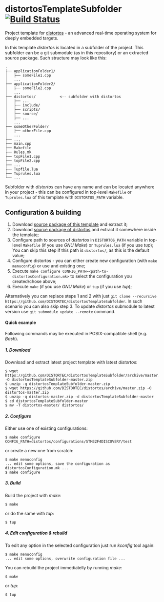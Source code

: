 distortosTemplateSubfolder [![Build Status](https://travis-ci.org/DISTORTEC/distortosTemplateSubfolder.svg?branch=master)](https://travis-ci.org/DISTORTEC/distortosTemplateSubfolder)
==========================

Project template for [distortos](http://distortos.org/) - an advanced real-time operating system for deeply embedded
targets.

In this template *distortos* is located in a subfolder of the project. This subfolder can be a git submodule (as in this
repository) or an extracted source package. Such structure may look like this:

    .
    ├── applicationFolder1/
    │   ├── someFile1.cpp
    │   ...
    ├── applicationFolder2/
    │   ├── someFile2.cpp
    │   ...
    ├── distortos/           <-- subfolder with distortos
    │   ├── ...
    │   ├── include/
    │   ├── scripts/
    │   ├── source/
    │   ├── ...
    │   ...
    ├── someOtherFolder/
    │   ├── otherFile.cpp
    │   ...
    ├── ...
    ├── main.cpp
    ├── Makefile
    ├── Rules.mk
    ├── topFile1.cpp
    ├── topFile2.cpp
    ├── ...
    ├── Tupfile.lua
    ├── Tuprules.lua
    └── ...

Subfolder with *distortos* can have any name and can be located anywhere in your project - this can be configured in
top-level `Makefile` or `Tuprules.lua` of this template with `DISTORTOS_PATH` variable.

Configuration & building
------------------------

1. Download
[source package of this template](https://github.com/DISTORTEC/distortosTemplateSubfolder/archive/master.zip) and
extract it; 
2. Download [source package of distortos](https://github.com/DISTORTEC/distortos/archive/master.zip) and extract it
somewhere inside the template;
3. Configure path to sources of *distortos* in `DISTORTOS_PATH` variable in top-level `Makefile` (if you use
*GNU Make*) or `Tuprules.lua` (if you use *tup*); You can skip this step if this path is `distortos/`, as this is
the default value;
4. Configure distortos - you can either create new configuration (with `make menuconfig`) or use and existing one;
5. Execute `make configure CONFIG_PATH=<path-to-distortosConfiguration.mk>` to select the configuration you
created/chose above;
6. Execute `make` (if you use *GNU Make*) or `tup` (if you use *tup*);

Alternatively you can replace steps 1 and 2 with just
`git clone --recursive https://github.com/DISTORTEC/distortosTemplateSubfolder`. In such scenario you can also
skip step 3. To update *distortos* submodule to latest version use `git submodule update --remote` command.

#### Quick example

Following commands may be executed in POSIX-compatible shell (e.g. *Bash*).

##### 1. Download

Download and extract latest project template with latest *distortos*:

    $ wget https://github.com/DISTORTEC/distortosTemplateSubfolder/archive/master.zip -O distortosTemplateSubfolder-master.zip
    $ unzip -q distortosTemplateSubfolder-master.zip
    $ wget https://github.com/DISTORTEC/distortos/archive/master.zip -O distortos-master.zip
    $ unzip -q distortos-master.zip -d distortosTemplateSubfolder-master
    $ cd distortosTemplateSubfolder-master
    $ mv -T distortos-master/ distortos/

##### 2. Configure

Either use one of existing configurations:

    $ make configure CONFIG_PATH=distortos/configurations/STM32F4DISCOVERY/test

or create a new one from scratch:

    $ make menuconfig
    ... edit some options, save the configuration as distortosConfiguration.mk ...
    $ make configure

##### 3. Build

Build the project with *make*:

    $ make

or do the same with *tup*:

    $ tup

##### 4. Edit configuration & rebuild

To edit any option in the selected configuration just run *kconfig* tool again:

    $ make menuconfig
    ... edit some options, overwrite configuration file ...

You can rebuild the project immediatelly by running *make*:

    $ make

or *tup*:

    $ tup
